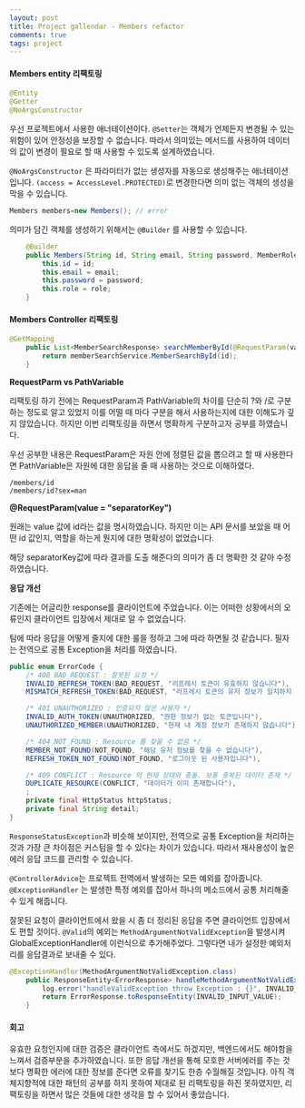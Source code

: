 ```yaml
---
layout: post
title: Project gallendar - Members refactor
comments: true
tags: project
---
```


<h4> Members entity 리팩토링 </h4>

```java
@Entity
@Getter
@NoArgsConstructor
```

우선 프로젝트에서 사용한 애너테이션이다. `@Setter`는 객체가 언제든지 변경될 수 있는 위험이 있어 안정성을 보장할 수 없습니다. 따라서 의미있는 메서드를 사용하여 데이터의 값이 변경이 필요로 할 때 사용할 수 있도록 설계하였습니다. 

`@NoArgsConstructor` 은 파라미터가 없는 생성자를 자동으로 생성해주는 애너테이션 입니다. `(access = AccessLevel.PROTECTED)`로 변경한다면 의미 없는 객체의 생성을 막을 수 있습니다. 

```java
Members members=new Members(); // error
```

의미가 담긴 객체를 생성하기 위해서는 `@Builder` 를 사용할 수 있습니다. 

```java
    @Builder
    public Members(String id, String email, String password, MemberRole role) {
        this.id = id;
        this.email = email;
        this.password = password;
        this.role = role;
    }
```

<h4> Members Controller 리팩토링 </h4>

```java
@GetMapping
    public List<MemberSearchResponse> searchMemberById(@RequestParam(value = "separatorKey") @NotBlank String id) {
        return memberSearchService.MemberSearchById(id);
    }
```


**RequestParm vs PathVariable**

리팩토링 하기 전에는 RequestParam과 PathVariable의 차이를 단순히 ?와 /로 구분하는 정도로 알고 있었지 이를 어떨 때 마다 구분을 해서 사용하는지에 대한 이해도가 깊지 않았습니다. 하지만 이번 리팩토링을 하면서 명확하게 구분하고자 공부를 하였습니다.

우선 공부한 내용은 RequestParam은 자원 안에 정렬된 값을 뽑으려고 할 때 사용한다면 PathVariable은 자원에 대한 응답을 줄 때 사용하는 것으로 이해하였다.
```
/members/id
/members/id?sex=man
```

 **@RequestParam(value = "separatorKey")**

원래는 value 값에 id라는 값을 명시하였습니다. 하지만 이는 API 문서를 보았을 때 어떤 id 값인지, 역할을 하는게 뭔지에 대한 명확성이 없었습니다. 

해당 separatorKey값에 따라 결과를 도출 해준다의 의미가 좀 더 명확한 것 같아 수정하였습니다.

**응답 개선**

기존에는 어글리한 response를 클라이언트에 주었습니다. 이는 어떠한 상황에서의 오류인지 클라이언트 입장에서 제대로 알 수 없었습니다. 

팀에 따라 응답을 어떻게 줄지에 대한 룰을 정하고 그에 따라 하면될 것 같습니다. 필자는 전역으로 공통 Exception을 처리를 하였습니다.

```java
public enum ErrorCode {
    /* 400 BAD_REQUEST : 잘못된 요청 */
    INVALID_REFRESH_TOKEN(BAD_REQUEST, "리프레시 토큰이 유효하지 않습니다"),
    MISMATCH_REFRESH_TOKEN(BAD_REQUEST, "리프레시 토큰의 유저 정보가 일치하지 않습니다"),

    /* 401 UNAUTHORIZED : 인증되지 않은 사용자 */
    INVALID_AUTH_TOKEN(UNAUTHORIZED, "권한 정보가 없는 토큰입니다"),
    UNAUTHORIZED_MEMBER(UNAUTHORIZED, "현재 내 계정 정보가 존재하지 않습니다"),

    /* 404 NOT_FOUND : Resource 를 찾을 수 없음 */
    MEMBER_NOT_FOUND(NOT_FOUND, "해당 유저 정보를 찾을 수 없습니다"),
    REFRESH_TOKEN_NOT_FOUND(NOT_FOUND, "로그아웃 된 사용자입니다"),

    /* 409 CONFLICT : Resource 의 현재 상태와 충돌. 보통 중복된 데이터 존재 */
    DUPLICATE_RESOURCE(CONFLICT, "데이터가 이미 존재합니다"),
    ;
    private final HttpStatus httpStatus;
    private final String detail;
}
```

`ResponseStatusException`과 비슷해 보이지만, 전역으로 공통 Exception을 처리하는 것과 가장 큰 차이점은 커스텀을 할 수 있다는 차이가 있습니다. 따라서 재사용성이 높은 에러 응답 코드를 관리할 수 있습니다.

`@ControllerAdvice`는 프로젝트 전역에서 발생하는 모든 예외를 잡아줍니다. `@ExceptionHandler` 는 발생한 특정 예외를 잡아서 하나의 메소드에서 공통 처리해줄 수 있게 해줍니다.

잘못된 요청이 클라이언트에서 왔을 시 좀 더 정리된 응답을 주면 클라이언트 입장에서도 편할 것이다. `@Valid`의 예외는 `MethodArgumentNotValidException`을 발생시켜 GlobalExceptionHandler에 이런식으로 추가해주었다. 그렇다면 내가 설정한 예외처리를 응답결과로 보내줄 수 있다.

```java
@ExceptionHandler(MethodArgumentNotValidException.class)
    public ResponseEntity<ErrorResponse> handleMethodArgumentNotValidException(MethodArgumentNotValidException e) {
        log.error("handleValidException throw Exception : {}", INVALID_INPUT_VALUE);
        return ErrorResponse.toResponseEntity(INVALID_INPUT_VALUE);
    }
```


<h4>회고</h4>

유효한 요청인지에 대한 검증은 클라이언트 측에서도 하겠지만, 백엔드에서도 해야함을 느껴서 검증부분을 추가하였습니다. 또한 응답 개선을 통해 모호한 서버에러를 주는 것 보다 명확한 에러에 대한 정보를 준다면 오류를 찾기도 한층 수월해질 것입니다. 아직 객체지향적에 대한 패턴의 공부를 하지 못하여 제대로 된 리팩토링을 하진 못하였지만, 리팩토링을 하면서 많은 것들에 대한 생각을 할 수 있어서 좋았습니다.